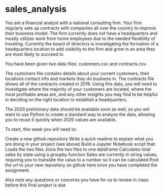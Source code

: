 # sales_analysis
You are a financial analyst with a national consulting firm. Your firm regularly sets up contracts with companies all over the country to improve their business model. The firm currently does not have a headquarters and mostly utilizes work from home employees due to the needed flexibility of traveling. Currently the board of directors is investigating the formation of a headquarters location to add visibility to the firm and grow in an area they are most likely to succeed in.

You have been given two data files: customers.csv and contracts.csv.

The customers file contains details about your current customers, their locations contact info and markets they do business in. The contracts file shows all of the contracts created in 2019. Using this data, you will need to investigate where the majority of your customers are located, where the most profitable areas are, and any other insights you may find to be helpful in deciding on the right location to establish a headquarters.

The 2020 preliminary data should be available soon as well, so you will want to use Python to create a standard way to analyze the data, allowing you to reuse it quickly when 2020 values are available.

To start, this week you will need to:

Create a new github repository
Write a quick readme to explain what you are doing in your project (see above)
Build a Jupyter Notebook script that:
Loads the two files
Joins the two files to one dataframe
Calculates total sales by state using a groupby function
Sales are currently in string values, requiring you to translate the value to a number so it can be calculated
Post the url to your new repository on github here once you have completed the assignment.

 

Also note any questions or concerns you have for us to review in class before this final project is due
